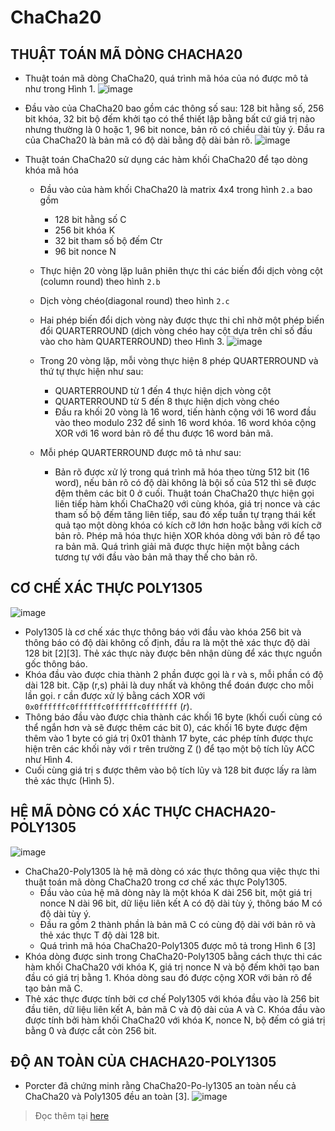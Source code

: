 # ChaCha20
## THUẬT TOÁN MÃ DÒNG CHACHA20
 - Thuật toán mã dòng ChaCha20, quá trình mã hóa của nó được mô tả như trong Hình 1.
 ![image](https://github.com/piropatriot/ChaCha20/assets/127461439/15aab3ab-4df5-4318-b875-f55e551d1560)

 - Đầu vào của ChaCha20 bao gồm các thông số sau: 128 bit hằng số, 256 bit khóa, 32 bit bộ đếm khởi tạo có thể thiết lập bằng bất cứ giá trị nào nhưng thường là 0 hoặc 1, 96 bit nonce, bản rõ có chiều dài tùy ý. Đầu ra của ChaCha20 là bản mã có độ dài bằng độ dài bản rõ.
![image](https://github.com/piropatriot/ChaCha20/assets/127461439/8a2e4014-217f-4df3-9c5f-136668d12eca)

 - Thuật toán ChaCha20 sử dụng các hàm khối ChaCha20 để tạo dòng khóa mã hóa
    - Đầu vào của hàm khối ChaCha20 là matrix 4x4 trong hình ``2.a`` bao gồm
        - 128 bit hằng số C
        - 256 bit khóa K
        - 32 bit tham số bộ đếm Ctr
        - 96 bit nonce N
    - Thực hiện 20 vòng lặp luân phiên thực thi các biến đổi dịch vòng cột (column round) theo hình ``2.b``
    - Dịch vòng chéo(diagonal round) theo hình ``2.c``
    - Hai phép biến đổi dịch vòng này được thực thi chỉ nhờ một phép biến đổi QUARTERROUND (dịch vòng chéo hay cột dựa trên chỉ số đầu vào cho hàm QUARTERROUND) theo Hình 3.
 ![image](https://github.com/piropatriot/ChaCha20/assets/127461439/66db98cf-8910-4acd-81a3-e514c9a6ec5a)

    - Trong 20 vòng lặp, mỗi vòng thực hiện 8 phép QUARTERROUND và thứ tự thực hiện như sau:
      - QUARTERROUND từ 1 đến 4 thực hiện dịch vòng cột
      - QUARTERROUND từ 5 đến 8 thực hiện dịch vòng chéo
      - Đầu ra khối 20 vòng là 16 word, tiến hành cộng với 16 word đầu vào theo modulo 232 để sinh 16 word khóa. 16 word khóa cộng XOR với 16 word bản rõ để thu được 16 word bản mã.
    - Mỗi phép QUARTERROUND được mô tả như sau:
      - Bản rõ được xử lý trong quá trình mã hóa theo từng 512 bit (16 word), nếu bản rõ có độ dài không là bội số của 512 thì sẽ được đệm thêm các bit 0 ở cuối. Thuật toán ChaCha20 thực hiện gọi liên tiếp hàm khối ChaCha20 với cùng khóa, giá trị nonce và các tham số bộ đếm tăng liên tiếp, sau đó xếp tuần tự trạng thái kết quả tạo một dòng khóa có kích cỡ lớn hơn hoặc bằng với kích cỡ bản rõ. Phép mã hóa thực hiện XOR khóa dòng với bản rõ để tạo ra bản mã. Quá trình giải mã được thực hiện một bằng cách tương tự với đầu vào bản mã thay thế cho bản rõ.
## CƠ CHẾ XÁC THỰC POLY1305
![image](https://github.com/piropatriot/ChaCha20/assets/127461439/cdbfa2fd-80a7-4645-8247-de9ec7bdc068)


 - Poly1305 là cơ chế xác thực thông báo với đầu vào khóa 256 bit và thông báo có độ dài không cố định, đầu ra là một thẻ xác thực độ dài 128 bit [2][3]. Thẻ xác thực này được bên nhận dùng để xác thực nguồn gốc thông báo.
 - Khóa đầu vào được chia thành 2 phần được gọi là r và s, mỗi phần có độ dài 128 bit. Cặp (r,s) phải là duy nhất và không thể đoán được cho mỗi lần gọi. r cần được xử lý bằng cách XOR với ``0x0ffffffc0ffffffc0ffffffc0fffffff`` (_r_).
 - Thông báo đầu vào được chia thành các khối 16 byte (khối cuối cùng có thể ngắn hơn và sẽ được thêm các bit 0), các khối 16 byte được đệm thêm vào 1 byte có giá trị 0x01 thành 17 byte, các phép tính được thực hiện trên các khối này với r trên trường Z () để tạo một bộ tích lũy ACC như Hình 4.
 - Cuối cùng giá trị s được thêm vào bộ tích lũy và 128 bit được lấy ra làm thẻ xác thực (Hình 5).
## HỆ MÃ DÒNG CÓ XÁC THỰC CHACHA20-POLY1305
![image](https://github.com/piropatriot/ChaCha20/assets/127461439/e7f080af-c64b-4c69-908c-1732f96b5fd9)

 - ChaCha20-Poly1305 là hệ mã dòng có xác thực thông qua việc thực thi thuật toán mã dòng ChaCha20 trong cơ chế xác thực Poly1305.
   - Đầu vào của hệ mã dòng này là một khóa K dài 256 bit, một giá trị nonce N dài 96 bit, dữ liệu liên kết A có độ dài tùy ý, thông báo M có độ dài tùy ý.
   - Đầu ra gồm 2 thành phần là bản mã C có cùng độ dài với bản rõ và thẻ xác thực T độ dài 128 bit.
   - Quá trình mã hóa ChaCha20-Poly1305 được mô tả trong Hình 6 [3]
 - Khóa dòng được sinh trong ChaCha20-Poly1305 bằng cách thực thi các hàm khối ChaCha20 với khóa K, giá trị nonce N và bộ đếm khởi tạo ban đầu có giá trị bằng 1. Khóa dòng sau đó được cộng XOR với bản rõ để tạo bản mã C.
 - Thẻ xác thực được tính bởi cơ chế Poly1305 với khóa đầu vào là 256 bit đầu tiên, dữ liệu liên kết A, bản mã C và độ dài của A và C. Khóa đầu vào được tính bởi hàm khối ChaCha20 với khóa K, nonce N, bộ đếm có giá trị bằng 0 và được cắt còn 256 bit.
## ĐỘ AN TOÀN CỦA CHACHA20-POLY1305
 - Porcter đã chứng minh rằng ChaCha20-Po-ly1305 an toàn nếu cả ChaCha20 và Poly1305 đều an toàn [3].
![image](https://github.com/piropatriot/ChaCha20/assets/127461439/32ec43df-5969-4b13-ad1c-282898876160)

> Đọc thêm tại [here](https://tailieu.antoanthongtin.gov.vn/Files/files/site-2/files/Hemadongcoxacthuc.pdf)

